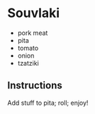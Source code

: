 # Souvlaki
- pork meat
- pita
- tomato
- onion
- tzatziki
## Instructions
Add stuff to pita; roll; enjoy!
